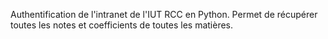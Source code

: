 Authentification de l'intranet de l'IUT RCC en Python. Permet de récupérer toutes les notes et coefficients de toutes les matières.